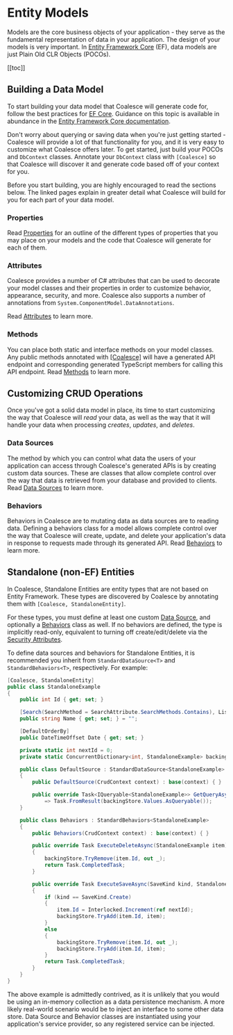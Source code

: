 # Entity Models

Models are the core business objects of your application - they serve as the fundamental representation of data in your application. The design of your models is very important. In [Entity Framework Core](https://docs.microsoft.com/en-us/ef/core/) (EF), data models are just Plain Old CLR Objects (POCOs).

[[toc]]

## Building a Data Model

To start building your data model that Coalesce will generate code for, follow the best practices for [EF Core](https://docs.microsoft.com/en-us/ef/core/). Guidance on this topic is available in abundance in the [Entity Framework Core documentation](https://docs.microsoft.com/en-us/ef/core/).

Don't worry about querying or saving data when you're just getting started - Coalesce will provide a lot of that functionality for you, and it is very easy to customize what Coalesce offers later. To get started, just build your POCOs and `DbContext` classes. Annotate your `DbContext` class with `[Coalesce]` so that Coalesce will discover it and generate code based off of your context for you.

Before you start building, you are highly encouraged to read the sections below. The linked pages explain in greater detail what Coalesce will build for you for each part of your data model.

### Properties

Read [Properties](/modeling/model-components/properties.md) for an outline of the different types of properties that you may place on your models and the code that Coalesce will generate for each of them.


### Attributes

Coalesce provides a number of C# attributes that can be used to decorate your model classes and their properties in order to customize behavior, appearance, security, and more. Coalesce also supports a number of annotations from `System.ComponentModel.DataAnnotations`.

Read [Attributes](/modeling/model-components/attributes.md) to learn more.


### Methods

You can place both static and interface methods on your model classes. Any public methods annotated with [[Coalesce]](/modeling/model-components/attributes/coalesce.md) will have a generated API endpoint and corresponding generated TypeScript members for calling this API endpoint. Read [Methods](/modeling/model-components/methods.md) to learn more.


## Customizing CRUD Operations

Once you've got a solid data model in place, its time to start customizing the way that Coalesce will *read* your data, as well as the way that it will handle your data when processing *creates*, *updates*, and *deletes*.

### Data Sources

The method by which you can control what data the users of your application can access through Coalesce's generated APIs is by creating custom data sources. These are classes that allow complete control over the way that data is retrieved from your database and provided to clients. Read [Data Sources](/modeling/model-components/data-sources.md) to learn more.

### Behaviors

Behaviors in Coalesce are to mutating data as data sources are to reading data. Defining a behaviors class for a model allows complete control over the way that Coalesce will create, update, and delete your application's data in response to requests made through its generated API. Read [Behaviors](/modeling/model-components/behaviors.md) to learn more.


## Standalone (non-EF) Entities

In Coalesce, Standalone Entities are entity types that are not based on Entity Framework. These types are discovered by Coalesce by annotating them with `[Coalesce, StandaloneEntity]`.

For these types, you must define at least one custom [Data Source](/modeling/model-components/data-sources.md), and optionally a [Behaviors](/modeling/model-components/behaviors.md) class as well. If no behaviors are defined, the type is implicitly read-only, equivalent to turning off create/edit/delete via the [Security Attributes](/modeling/model-components/attributes/security-attribute.md).

To define data sources and behaviors for Standalone Entities, it is recommended you inherit from `StandardDataSource<T>` and `StandardBehaviors<T>`, respectively. For example:

``` c#
[Coalesce, StandaloneEntity]
public class StandaloneExample
{
    public int Id { get; set; }

    [Search(SearchMethod = SearchAttribute.SearchMethods.Contains), ListText]
    public string Name { get; set; } = "";

    [DefaultOrderBy]
    public DateTimeOffset Date { get; set; }

    private static int nextId = 0;
    private static ConcurrentDictionary<int, StandaloneExample> backingStore = new ConcurrentDictionary<int, StandaloneExample>();

    public class DefaultSource : StandardDataSource<StandaloneExample>
    {
        public DefaultSource(CrudContext context) : base(context) { }

        public override Task<IQueryable<StandaloneExample>> GetQueryAsync(IDataSourceParameters parameters)
            => Task.FromResult(backingStore.Values.AsQueryable());
    }

    public class Behaviors : StandardBehaviors<StandaloneExample>
    {
        public Behaviors(CrudContext context) : base(context) { }

        public override Task ExecuteDeleteAsync(StandaloneExample item)
        {
            backingStore.TryRemove(item.Id, out _);
            return Task.CompletedTask;
        }

        public override Task ExecuteSaveAsync(SaveKind kind, StandaloneExample? oldItem, StandaloneExample item)
        {
            if (kind == SaveKind.Create)
            {
                item.Id = Interlocked.Increment(ref nextId);
                backingStore.TryAdd(item.Id, item);
            }
            else
            {
                backingStore.TryRemove(item.Id, out _);
                backingStore.TryAdd(item.Id, item);
            }
            return Task.CompletedTask;
        }
    }
}
```

The above example is admittedly contrived, as it is unlikely that you would be using an in-memory collection as a data persistence mechanism. A more likely real-world scenario would be to inject an interface to some other data store. Data Source and Behavior classes are instantiated using your application's service provider, so any registered service can be injected.